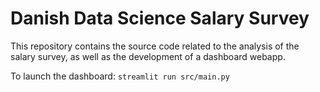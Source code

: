 # Danish Data Science Salary Survey
This repository contains the source code related to the analysis of the salary
survey, as well as the development of a dashboard webapp.

To launch the dashboard: `streamlit run src/main.py`